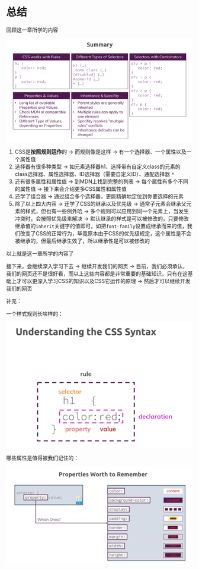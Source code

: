 # 总结

回顾这一章所学的内容

![summary](assets/img/2020-01-28-17-43-17.png)

1. CSS是**按照规则运作**的 -> 而规则像是这样 -> 有一个选择器、一个属性以及一个属性值
2. 选择器有很多种类型 -> 如元素选择器h1、选择带有自定义class的元素的class选择器、属性选择器、ID选择器（需要自定义ID）、通配选择器 `*`
3. 还有很多属性和属性值 -> 到MDN上找到完整的列表 -> 每个属性有多个不同的属性值 -> 接下来会介绍更多CSS属性和属性值
4. 还学了组合器 -> 通过组合多个选择器，更能精确地定位到你要选择的元素
5. 除了以上四大内容 -> 还学了CSS的继承以及优先级 -> 通常子元素会继承父元素的样式，但也有一些例外哈 -> 多个规则可以应用到同一个元素上，当发生冲突时，会按照优先级来解决 -> 默认继承的样式是可以被修改的，只要修改继承值的`inherit`关键字的值即可，如把`font-family`设置成继承而来的值，我们改变了CSS的正常行为，毕竟原本由于CSS的优先级规定，这个属性是不会被继承的，但最后继承生效了，所以继承性是可以被修改的

以上就是这一章所学的内容了

接下来，会继续深入学习下去 -> 继续开发我们的网页 -> 目前，我们必须承认，我们的网页还不是很好看，而以上这些内容都是非常重要的基础知识，只有在这基础上才可以更深入学习CSS的知识以及CSS它运作的原理 -> 然后才可以继续开发我们的网页

补充：

一个样式规则长啥样的：

![rule语法](assets/img/2020-01-28-20-44-24.png)

哪些属性是值得被我们记住的：

![remember properties](assets/img/2020-01-28-20-45-51.png)




